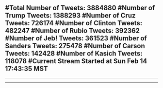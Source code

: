 #Total Number of Tweets: 3884880 
#Number of Trump Tweets: 1388293
#Number of Cruz Tweets: 726174
#Number of Clinton Tweets: 482247
#Number of Rubio Tweets: 392362
#Number of Jeb! Tweets: 361523
#Number of Sanders Tweets: 275478
#Number of Carson Tweets: 142428
#Number of Kasich Tweets: 118078
#Current Stream Started at Sun Feb 14 17:43:35 MST
---
---
---
